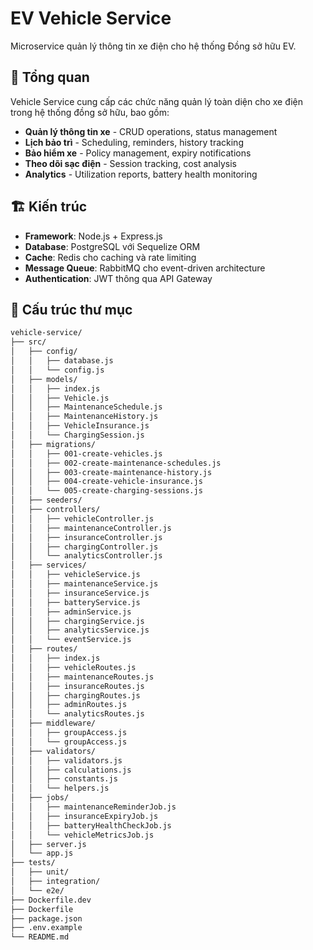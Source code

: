 # EV Vehicle Service

Microservice quản lý thông tin xe điện cho hệ thống Đồng sở hữu EV.

## 🚗 Tổng quan

Vehicle Service cung cấp các chức năng quản lý toàn diện cho xe điện trong hệ thống đồng sở hữu, bao gồm:

- **Quản lý thông tin xe** - CRUD operations, status management
- **Lịch bảo trì** - Scheduling, reminders, history tracking
- **Bảo hiểm xe** - Policy management, expiry notifications
- **Theo dõi sạc điện** - Session tracking, cost analysis
- **Analytics** - Utilization reports, battery health monitoring

## 🏗️ Kiến trúc

- **Framework**: Node.js + Express.js
- **Database**: PostgreSQL với Sequelize ORM
- **Cache**: Redis cho caching và rate limiting
- **Message Queue**: RabbitMQ cho event-driven architecture
- **Authentication**: JWT thông qua API Gateway

## 📁 Cấu trúc thư mục
```bash
vehicle-service/
├── src/
│   ├── config/
│   │   ├── database.js
│   │   └── config.js
│   ├── models/
│   │   ├── index.js
│   │   ├── Vehicle.js
│   │   ├── MaintenanceSchedule.js
│   │   ├── MaintenanceHistory.js
│   │   ├── VehicleInsurance.js
│   │   └── ChargingSession.js
│   ├── migrations/
│   │   ├── 001-create-vehicles.js
│   │   ├── 002-create-maintenance-schedules.js
│   │   ├── 003-create-maintenance-history.js
│   │   ├── 004-create-vehicle-insurance.js
│   │   └── 005-create-charging-sessions.js
│   ├── seeders/
│   ├── controllers/
│   │   ├── vehicleController.js
│   │   ├── maintenanceController.js
│   │   ├── insuranceController.js
│   │   ├── chargingController.js
│   │   └── analyticsController.js
│   ├── services/
│   │   ├── vehicleService.js
│   │   ├── maintenanceService.js
│   │   ├── insuranceService.js
│   │   ├── batteryService.js
│   │   ├── adminService.js
│   │   ├── chargingService.js
│   │   ├── analyticsService.js
│   │   └── eventService.js
│   ├── routes/
│   │   ├── index.js
│   │   ├── vehicleRoutes.js
│   │   ├── maintenanceRoutes.js
│   │   ├── insuranceRoutes.js
│   │   ├── chargingRoutes.js
│   │   ├── adminRoutes.js
│   │   └── analyticsRoutes.js
│   ├── middleware/
│   │   ├── groupAccess.js
│   │   └── groupAccess.js
│   ├── validators/
│   │   ├── validators.js
│   │   ├── calculations.js
│   │   ├── constants.js
│   │   └── helpers.js
│   ├── jobs/
│   │   ├── maintenanceReminderJob.js
│   │   ├── insuranceExpiryJob.js
│   │   ├── batteryHealthCheckJob.js
│   │   └── vehicleMetricsJob.js
│   ├── server.js
│   └── app.js
├── tests/
│   ├── unit/
│   ├── integration/
│   └── e2e/
├── Dockerfile.dev
├── Dockerfile
├── package.json
├── .env.example
└── README.md
```